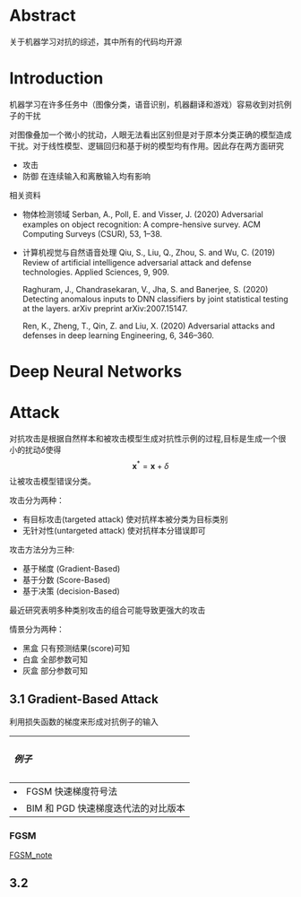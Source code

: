 # Abstract
关于机器学习对抗的综述，其中所有的代码均开源
# Introduction
机器学习在许多任务中（图像分类，语音识别，机器翻译和游戏）容易收到对抗例子的干扰

对图像叠加一个微小的扰动，人眼无法看出区别但是对于原本分类正确的模型造成干扰。对于线性模型、逻辑回归和基于树的模型均有作用。因此存在两方面研究
- 攻击
- 防御
在连续输入和离散输入均有影响

相关资料
- 物体检测领域 Serban, A., Poll, E. and Visser, J. (2020) Adversarial examples on object recognition: A compre-hensive survey. ACM Computing Surveys (CSUR), 53, 1–38.
- 计算机视觉与自然语音处理 Qiu, S., Liu, Q., Zhou, S. and Wu, C. (2019) Review of artificial intelligence adversarial attack and defense technologies. Applied Sciences, 9, 909.
  
    Raghuram, J., Chandrasekaran, V., Jha, S. and Banerjee, S. (2020) Detecting anomalous inputs to DNN classifiers by joint statistical testing at the layers. arXiv preprint arXiv:2007.15147.

    Ren, K., Zheng, T., Qin, Z. and Liu, X. (2020) Adversarial attacks and defenses in deep learning Engineering, 6, 346–360.
# Deep Neural Networks

# Attack
对抗攻击是根据自然样本和被攻击模型生成对抗性示例的过程,目标是生成一个很小的扰动$\delta$使得
$$
    \mathbf{x}^* = \mathbf{x} + \delta
$$
让被攻击模型错误分类。

攻击分为两种：
- 有目标攻击(targeted attack) 使对抗样本被分类为目标类别
- 无针对性(untargeted attack) 使对抗样本分错误即可

攻击方法分为三种:
- 基于梯度 (Gradient-Based)
- 基于分数 (Score-Based)
- 基于决策 (decision-Based)

最近研究表明多种类别攻击的组合可能导致更强大的攻击

情景分为两种：
- 黑盒 只有预测结果(score)可知
- 白盒 全部参数可知
- 灰盒 部分参数可知 
  
## 3.1 Gradient-Based Attack

利用损失函数的梯度来形成对抗例子的输入

|   <h5> 例子|
|:------|
|   <li> FGSM 快速梯度符号法 |
|   <li> BIM 和 PGD 快速梯度迭代法的对比版本 | 

### FGSM
[FGSM_note](./FGSM_note.md)

## 3.2